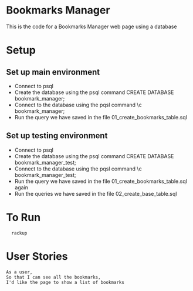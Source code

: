 # Bookmarks Manager
This is the code for a Bookmarks Manager web page using a database

# Setup

## Set up main environment

* Connect to psql
* Create the database using the psql command CREATE DATABASE bookmark_manager;
* Connect to the database using the pqsl command \c bookmark_manager;
* Run the query we have saved in the file 01_create_bookmarks_table.sql

## Set up testing environment
* Connect to psql
* Create the database using the psql command CREATE DATABASE bookmark_manager_test;
* Connect to the database using the pqsl command \c bookmark_manager_test;
* Run the query we have saved in the file 01_create_bookmarks_table.sql again
* Run the queries we have saved in the file 02_create_base_table.sql


# To Run
```
  rackup
```

# User Stories

```
As a user,
So that I can see all the bookmarks,
I'd like the page to show a list of bookmarks
```